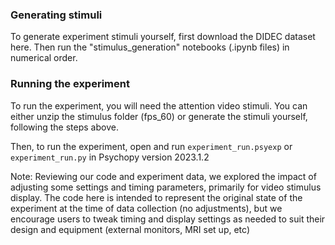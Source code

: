 ### Generating stimuli

To generate experiment stimuli yourself, first download the DIDEC dataset here. Then run the "stimulus_generation" notebooks (.ipynb files) in numerical order.

### Running the experiment

To run the experiment, you will need the attention video stimuli. You can either unzip the stimulus folder (fps_60) or generate the stimuli yourself, following the steps above.

Then, to run the experiment, open and run `experiment_run.psyexp` or `experiment_run.py` in Psychopy version 2023.1.2

Note: Reviewing our code and experiment data, we explored the impact of adjusting some settings and timing parameters, primarily for video stimulus display. The code here is intended to represent the original state of the experiment at the time of data collection (no adjustments), but we encourage users to tweak timing and display settings as needed to suit their design and equipment (external monitors, MRI set up, etc)
